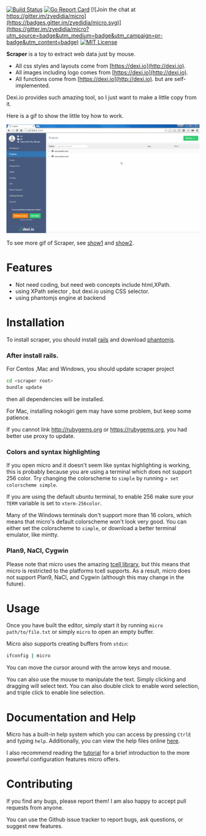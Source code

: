 [![Build Status](https://travis-ci.org/zyedidia/micro.svg?branch=master)](https://travis-ci.org/zyedidia/micro)
[![Go Report Card](https://goreportcard.com/badge/github.com/zyedidia/micro)](https://goreportcard.com/report/github.com/zyedidia/micro)
[![Join the chat at https://gitter.im/zyedidia/micro](https://badges.gitter.im/zyedidia/micro.svg)](https://gitter.im/zyedidia/micro?utm_source=badge&utm_medium=badge&utm_campaign=pr-badge&utm_content=badge)
[![MIT License](https://img.shields.io/badge/license-MIT-blue.svg)](https://github.com/zyedidia/micro/blob/master/LICENSE)

**Scraper** is a toy to extract web data just by mouse.

* All css styles and layouts come from [https://dexi.io](http://dexi.io).
* All images including logo comes from  [https://dexi.io](http://dexi.io).
* All functions come from  [https://dexi.io](http://dexi.io). but are self-implemented.

Dexi.io provides such amazing tool, so I just want to make a little copy from it.

Here is a gif to show the little toy how to work.

![Screenshot](./app/assets/images/scraper_baidu.gif)

To see more gif of Scraper, see [show1](./app/assets/images/scraper_show1.gif) and [show2](./app/assets/images/scraper_yahoo.gif).

# Features

* Not need coding, but need web concepts include html,XPath.
* using XPath selector , but dexi.io using CSS selector.
* using phantomjs engine at backend

# Installation

To install scraper, you should install [rails](http://installrails.com/) and download [phantomjs](http://phantomjs.org/).

### After install rails.

For Centos ,Mac and Windows, you should update scraper project

```sh
cd <scraper root>
bundle update
```

then all dependencies will be installed.

For Mac, installing nokogiri gem may have some problem, but keep some patience.

If you cannot link http://rubygems.org or https://rubygems.org, you had better use proxy to update.

### Colors and syntax highlighting

If you open micro and it doesn't seem like syntax highlighting is working, this is probably because
you are using a terminal which does not support 256 color. Try changing the colorscheme to `simple`
by running `> set colorscheme simple`.

If you are using the default ubuntu terminal, to enable 256 make sure your `TERM` variable is set
to `xterm-256color`.

Many of the Windows terminals don't support more than 16 colors, which means
that micro's default colorscheme won't look very good. You can either set
the colorscheme to `simple`, or download a better terminal emulator, like
mintty.

### Plan9, NaCl, Cygwin

Please note that micro uses the amazing [tcell library](https://github.com/gdamore/tcell), but this
means that micro is restricted to the platforms tcell supports. As a result, micro does not support
Plan9, NaCl, and Cygwin (although this may change in the future).

# Usage

Once you have built the editor, simply start it by running `micro path/to/file.txt` or simply `micro` to open an empty buffer.

Micro also supports creating buffers from `stdin`:

```sh
ifconfig | micro
```

You can move the cursor around with the arrow keys and mouse.

You can also use the mouse to manipulate the text. Simply clicking and dragging
will select text. You can also double click to enable word selection, and triple
click to enable line selection.

# Documentation and Help

Micro has a built-in help system which you can access by pressing `CtrlE` and typing `help`. Additionally, you can
view the help files online [here](https://github.com/zyedidia/micro/tree/master/runtime/help).

I also recommend reading the [tutorial](https://github.com/zyedidia/micro/tree/master/runtime/help/tutorial.md) for
a brief introduction to the more powerful configuration features micro offers.

# Contributing

If you find any bugs, please report them! I am also happy to accept pull requests from anyone.

You can use the Github issue tracker to report bugs, ask questions, or suggest new features.